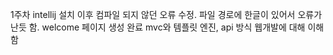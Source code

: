 1주차
intellij 설치 이후 컴파일 되지 않던 오류 수정. 파일 경로에 한글이 있어서 오류가 난듯 함.
welcome 페이지 생성 완료
mvc와 템플릿 엔진, api 방식 웹개발에 대해 이해함
